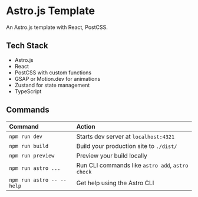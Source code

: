 # Astro.js Template

An Astro.js template with React, PostCSS.

## Tech Stack
- Astro.js
- React
- PostCSS with custom functions
- GSAP or Motion.dev for animations
- Zustand for state management
- TypeScript

## Commands

| Command                   | Action                                           |
| :------------------------ | :----------------------------------------------- |
| `npm run dev`             | Starts dev server at `localhost:4321`           |
| `npm run build`           | Build your production site to `./dist/`         |
| `npm run preview`         | Preview your build locally                       |
| `npm run astro ...`       | Run CLI commands like `astro add`, `astro check` |
| `npm run astro -- --help` | Get help using the Astro CLI                    |
